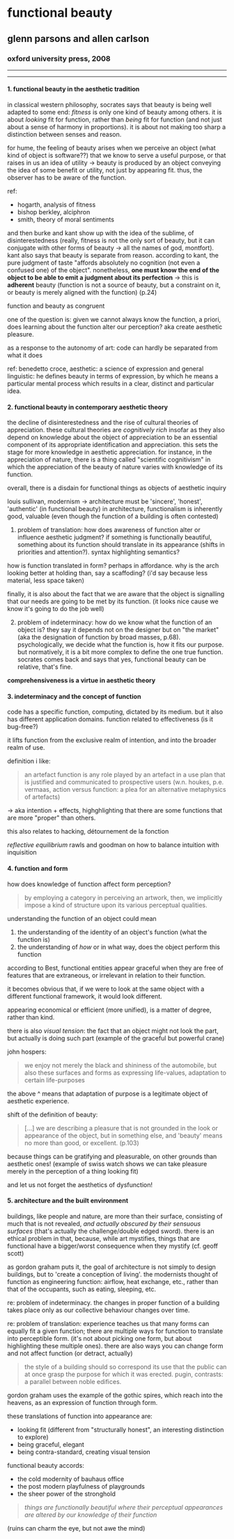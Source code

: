 # functional beauty

## glenn parsons and allen carlson

### oxford university press, 2008

---

---


#### 1. functional beauty in the aesthetic tradition

in classical western philosophy, socrates says that beauty is being well adapted to some end: _fitness_ is only one kind of beauty among others. it is about _looking_ fit for function, rather than _being_ fit for function (and not just about a sense of harmony in proportions). it is about not making too sharp a distinction between senses and reason.

for hume, the feeling of beauty arises when we perceive an object (what kind of object is software??) that we know to serve a useful purpose, or that raises in us an idea of utility -> beauty is produced by an object conveying the idea of some benefit or utility, not just by appearing fit. thus, the observer has to be aware of the function.

ref:

- hogarth, analysis of fitness
- bishop berkley, alciphron
- smith, theory of moral sentiments

and then burke and kant show up with the idea of the sublime, of disinterestedness (really, fitness is not the only sort of beauty, but it can conjugate with other forms of beauty -> all the names of god, montfort). kant also says that beauty is separate from reason. according to kant, the pure judgment of taste "affords absolutely no cognition (not even a confused one) of the object". nonetheless, __one must know the end of the object to be able to emit a judgment about its perfection__ -> this is __adherent__ beauty (function is not a source of beauty, but a constraint on it, or beauty is merely aligned with the function) (p.24)

function and beauty as congruent

one of the question is: given we cannot always know the function, a priori, does learning about the function alter our perception? aka create aesthetic pleasure.

as a response to the autonomy of art: code can hardly be separated from what it does

ref: benedetto croce, aesthetic: a science of expression and general linguistic: he defines beauty in terms of expression, by which he means a particular mental process which results in a clear, distinct and particular idea.

#### 2. functional beauty in contemporary aesthetic theory

the decline of disinterestedness and the rise of cultural theories of appreciation. these cultural theories are _cognitively rich_ insofar as they also depend on knowledge about the object of appreciation to be an essential component of its appropriate identification and appreciation. this sets the stage for more knowledge in aesthetic appreciation. for instance, in the appreciation of nature, there is a thing called "scientific cognitivism" in which the appreciation of the beauty of nature varies with knowledge of its function.

overall, there is a disdain for functional things as objects of aesthetic inquiry

louis sullivan, modernism -> architecture must be 'sincere', 'honest', 'authentic' (in functional beauty) in architecture, functionalism is inherently good, valuable (even though the function of a building is often contested)


1. problem of translation: how does awareness of function alter or influence aesthetic judgment? if something is functionally beautiful, something about its function should translate in its appearance (shifts in priorities and attention?). syntax highlighting semantics?

how is function translated in form? perhaps in affordance. why is the arch looking better at holding than, say a scaffoding? (i'd say because less material, less space taken)

finally, it is also about the fact that we are aware that the object is signalling that our needs are going to be met by its function. (it looks nice cause we know it's going to do the job well)

2. problem of indeterminacy: how do we know what the function of an object is? they say it depends not on the designer but on "the market" (aka the designation of function by broad masses, p.68). psychologically, we decide what the function is, how it fits our purpose. but normatively, it is a bit more complex to define the one true function. socrates comes back and says that yes, functional beauty can be relative, that's fine.


__comprehensiveness is a virtue in aesthetic theory__

#### 3. indeterminacy and the concept of function

code has a specific function, computing, dictated by its medium. but it also has different application domains. function related to effectiveness (is it bug-free?)

it lifts function from the exclusive realm of intention, and into the broader realm of use.


definition i like:

> an artefact function is any role played by an artefact in a use plan that is justified and communicated to prospective users (w.n. houkes, p.e. vermaas, action versus function: a plea for an alternative metaphysics of artefacts)

-> aka intention + effects, highghlighting that there are some functions that are more "proper" than others.

this also relates to hacking, détournement de la fonction

_reflective equilibrium_ rawls and goodman on how to balance intuition with inquisition

#### 4. function and form

how does knowledge of function affect form perception?

> by employing a category in perceiving an artwork, then, we implicitly impose a kind of structure upon its various perceptual qualities.

understanding the function of an object could mean

1. the understanding of the identity of an object's function (what the function is)
2. the understanding of _how_ or in what way, does the object perform this function

according to Best, functional entities appear graceful when they are free of features that are extraneous, or irrelevant in relation to their function. 

it becomes obvious that, if we were to look at the same object with a different functional framework, it would look different.

appearing economical or efficient (more unified), is a matter of degree, rather than kind.

there is also _visual tension_: the fact that an object might not look the part, but actually is doing such part (example of the graceful but powerful crane)

john hospers:

> we enjoy not merely the black and shininess of the automobile, but also these surfaces and forms as expressing life-values, adaptation to certain life-purposes

the above ^ means that adaptation of purpose is a legitimate object of aesthetic experience.

shift of the definition of beauty:

> [...] we are describing a pleasure that is not grounded in the look or appearance of the object, but in something else, and 'beauty' means no more than good, or excellent. (p.103)

because things can be gratifying and pleasurable, on other grounds than aesthetic ones! (example of swiss watch shows we can take pleasure merely in the perception of a thing looking fit)

and let us not forget the aesthetics of dysfunction!

#### 5. architecture and the built environment

buildings, like people and nature, are more than their surface, consisting of much that is not revealed, _and actually obscured by their sensuous surfaces_ (that's actually the challenge/double edged sword). there is an ethical problem in that, because, while art mystifies, things that are functional have a bigger/worst consequence when they mystify (cf. geoff scott)

as gordon graham puts it, the goal of architecture is not simply to design buildings, but to 'create a conception of living'. the modernists thought of function as engineering function: airflow, heat exchange, etc., rather than that of the occupants, such as eating, sleeping, etc.

re: problem of indeterminacy. the changes in proper function of a building takes place only as our collective behaviour changes over time.

re: problem of translation: experience teaches us that many forms can equally fit a given function; there are multiple ways for function to translate into perceptible form. (it's not about picking one form, but about highlighting these multiple ones). there are also ways you can change form and not affect function (or detract, actually)

> the style of a building should so correspond its use that the public can at once grasp the purpose for which it was erected. pugin, contrasts: a parallel between noble edifices.

gordon graham uses the example of the gothic spires, which reach into the heavens, as an expression of function through form.

these translations of function into appearance are:
- looking fit (different from "structurally honest", an interesting distinction to explore)
- being graceful, elegant
- being contra-standard, creating visual tension

functional beauty accords:

- the cold modernity of bauhaus office
- the post modern playfulness of playgrounds
- the sheer power of the stronghold

> _things are functionally beautiful where their perceptual appearances are altered by our knowledge of their function_

(ruins can charm the eye, but not awe the mind)